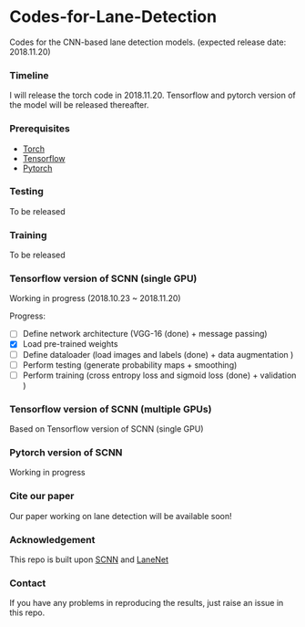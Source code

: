 # Codes-for-Lane-Detection
Codes for the CNN-based lane detection models. (expected release date: 2018.11.20)

### Timeline
I will release the torch code in 2018.11.20. Tensorflow and pytorch version of the model will be released thereafter.

### Prerequisites
- [Torch](http://torch.ch/docs/getting-started.html)
- [Tensorflow](https://www.tensorflow.org/)
- [Pytorch](https://pytorch.org/)

### Testing
To be released

### Training
To be released

### Tensorflow version of SCNN (single GPU)
Working in progress (2018.10.23 ~ 2018.11.20)

Progress:
- [ ] Define network architecture (VGG-16 (done) + message passing)
- [x] Load pre-trained weights
- [ ] Define dataloader (load images and labels (done) + data augmentation )
- [ ] Perform testing (generate probability maps + smoothing)
- [ ] Perform training (cross entropy loss and sigmoid loss (done) + validation )

### Tensorflow version of SCNN (multiple GPUs)

Based on Tensorflow version of SCNN (single GPU)

### Pytorch version of SCNN
Working in progress

### Cite our paper
Our paper working on lane detection will be available soon!

### Acknowledgement
This repo is built upon [SCNN](https://github.com/XingangPan/SCNN) and [LaneNet](https://github.com/MaybeShewill-CV/lanenet-lane-detection)

### Contact
If you have any problems in reproducing the results, just raise an issue in this repo.
